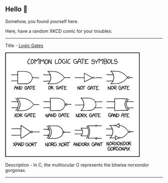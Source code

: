 ## Hello 👀

Somehow, you found yourself here.

Here, have a random XKCD comic for your troubles:

-----------------------------------

Title - [Logic Gates](https://xkcd.com/2497)

![Logic Gates](./random_comic.png)

Description - In C, the multiocular O represents the bitwise norxondor gorgonax.

-----------------------------------
